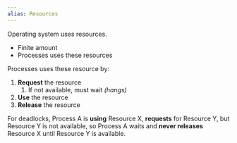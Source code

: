 ```yaml
---
alias: Resources
---
```


Operating system uses resources.
- Finite amount
- Processes uses these resources

Processes uses these resource by:
1. **Request** the resource
	1. If not available, must wait *(hangs)*
2. **Use** the resource
3. **Release** the resource

For deadlocks, Process A is **using** Resource X, **requests** for Resource Y, but Resource Y is not available, so Process A waits and **never releases** Resource X until Resource Y is available.